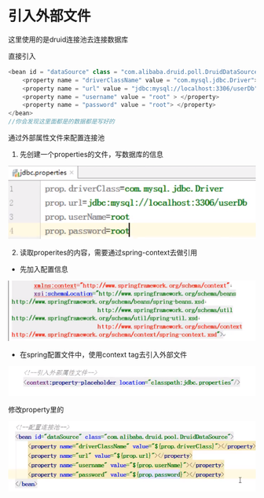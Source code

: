 # 引入外部文件

这里使用的是druid连接池去连接数据库

直接引入

```java
<bean id = "dataSource" class = "com.alibaba.druid.poll.DruidDataSource">
    <property name = "driverClassName" value = "com.mysql.jdbc.Driver"></property>
    <property name = "url" value = "jdbc:mysql://localhost:3306/userDb"></property>
    <property name = "username" value = "root" > </property>
    <property name = "password" value = "root"> </property>
</bean>
//你会发现这里面都是的数据都是写好的 
```

通过外部属性文件来配置连接池

1. 先创建一个properties的文件，写数据库的信息

![](.gitbook/assets/image%20%2822%29.png)

2. 读取properites的内容，需要通过spring-context去做引用

* 先加入配置信息

![](.gitbook/assets/image%20%2832%29.png)

* 在spring配置文件中，使用context tag去引入外部文件

![](.gitbook/assets/image%20%2834%29.png)

修改property里的

![](.gitbook/assets/image%20%2824%29.png)


